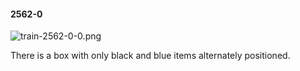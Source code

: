 #### 2562-0
![train-2562-0-0.png](https://github.com/lil-lab/nlvr/raw/master/nlvr/train/images/35/train-2562-0-0.png "train-2562-0-0.png")

There is a box with only black and blue items alternately positioned.